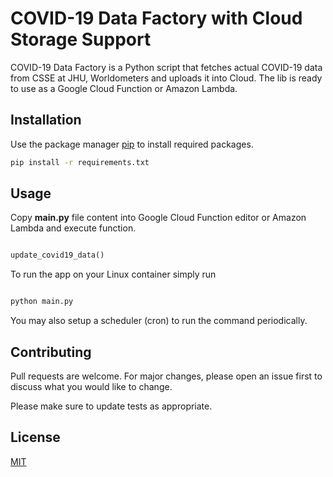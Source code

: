 # COVID-19 Data Factory with Cloud Storage Support

COVID-19 Data Factory is a Python script that fetches actual COVID-19 data from CSSE at JHU, Worldometers and uploads it into Cloud.
The lib is ready to use as a Google Cloud Function or Amazon Lambda.

## Installation

Use the package manager [pip](https://pip.pypa.io/en/stable/) to install required packages.

```bash
pip install -r requirements.txt
```

## Usage

Copy **main.py** file content into Google Cloud Function editor or Amazon Lambda and execute function.

```python

update_covid19_data()

```

To run the app on your Linux container simply run
```python

python main.py

```

You may also setup a scheduler (cron) to run the command periodically.

## Contributing
Pull requests are welcome. For major changes, please open an issue first to discuss what you would like to change.

Please make sure to update tests as appropriate.

## License
[MIT](https://choosealicense.com/licenses/mit/)